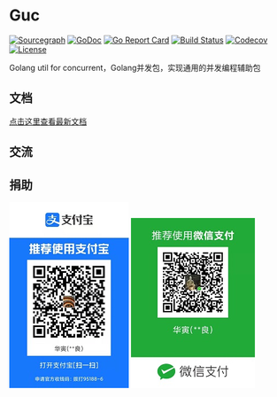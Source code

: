 # Guc

[![Sourcegraph](https://sourcegraph.com/github.com/goexl/gex/-/badge.svg?style=flat-square)](https://sourcegraph.com/github.com/goexl/gex?badge)
[![GoDoc](http://img.shields.io/badge/go-documentation-blue.svg?style=flat-square)](https://pkg.go.dev/github.com/goexl/gex)
[![Go Report Card](https://goreportcard.com/badge/github.com/goexl/gex?style=flat-square)](https://goreportcard.com/report/github.com/goexl/gex)
[![Build Status](https://github.ruijc.com:20443/api/badges/goexl/gex/status.svg)](https://github.ruijc.com:20443/goexl/gex)
[![Codecov](https://img.shields.io/codecov/c/github/golangex/gex.svg?style=flat-square)](https://codecov.io/gh/goexl/gex)
[![License](https://img.shields.io/github/license/goexl/gex)](https://raw.githubusercontent.com/goexl/gex/master/LICENSE)

Golang util for concurrent，Golang并发包，实现通用的并发编程辅助包

## 文档

[点击这里查看最新文档](https://guc.storezhang.tech)

## 交流

## 捐助

![支持宝](https://github.com/storezhang/donate/raw/master/alipay-small.jpg)
![微信](https://github.com/storezhang/donate/raw/master/weipay-small.jpg)

